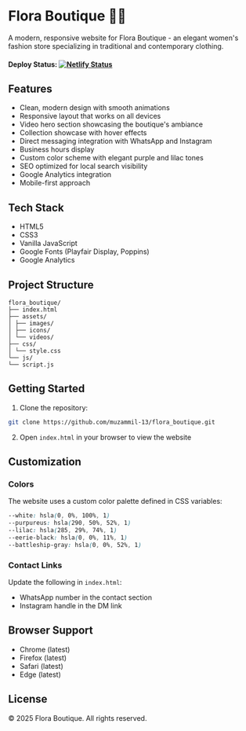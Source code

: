 # Flora Boutique 🪻👗

A modern, responsive website for Flora Boutique - an elegant women's fashion store specializing in traditional and contemporary clothing.

#### Deploy Status: [![Netlify Status](https://api.netlify.com/api/v1/badges/4eacef85-d74f-4249-aafc-f207bd24e796/deploy-status)](https://app.netlify.com/sites/floraboutiqueetpa/deploys)

## Features

- Clean, modern design with smooth animations
- Responsive layout that works on all devices
- Video hero section showcasing the boutique's ambiance
- Collection showcase with hover effects
- Direct messaging integration with WhatsApp and Instagram
- Business hours display
- Custom color scheme with elegant purple and lilac tones
- SEO optimized for local search visibility
- Google Analytics integration
- Mobile-first approach

## Tech Stack

- HTML5
- CSS3
- Vanilla JavaScript
- Google Fonts (Playfair Display, Poppins)
- Google Analytics

## Project Structure

```
flora_boutique/ 
├── index.html 
├── assets/ 
│ ├── images/ 
│ ├── icons/ 
│ └── videos/ 
├── css/ 
│ └── style.css 
└── js/ 
└── script.js
```

## Getting Started

1. Clone the repository:

```bash
git clone https://github.com/muzammil-13/flora_boutique.git
```

2. Open `index.html` in your browser to view the website

## Customization

### Colors

The website uses a custom color palette defined in CSS variables:

```css
--white: hsla(0, 0%, 100%, 1)
--purpureus: hsla(290, 50%, 52%, 1)
--lilac: hsla(285, 29%, 74%, 1)
--eerie-black: hsla(0, 0%, 11%, 1)
--battleship-gray: hsla(0, 0%, 52%, 1)
```

### Contact Links

Update the following in `index.html`:

* WhatsApp number in the contact section
* Instagram handle in the DM link

## Browser Support

* Chrome (latest)
* Firefox (latest)
* Safari (latest)
* Edge (latest)

## License

© 2025 Flora Boutique. All rights reserved.
